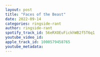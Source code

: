 ```yaml
---
layout: post
title: "Faces of the Beast"
date: 2022-09-14
categories: ringside-rant
author: ringside-rant
spotify_track_id: 56eRXOEuFickhWB2f5T6q1
youtube_video_id: 
apple_track_id: 1000579458765
youtube_metadata: 
---
```

